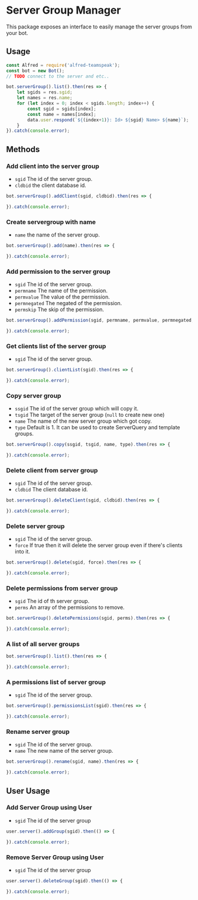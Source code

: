 # Server Group Manager
This package exposes an interface to easily manage the server groups from your bot.

## Usage
```javascript
const Alfred = require('alfred-teamspeak');
const bot = new Bot();
// TODO connect to the server and etc..

bot.serverGroup().list().then(res => {
    let sgids = res.sgid;
    let names = res.name;
    for (let index = 0; index < sgids.length; index++) {
        const sgid = sgids[index];
        const name = names[index];
        data.user.respond(`${(index+1)}: Id> ${sgid} Name> ${name}`);
    }
}).catch(console.error);
```

## Methods
### Add client into the server group
- `sgid` The id of the server group.
- `cldbid` the client database id.
```javascript
bot.serverGroup().addClient(sgid, cldbid).then(res => {

}).catch(console.error);
```
### Create servergroup with name
- `name` the name of the server group.
```javascript
bot.serverGroup().add(name).then(res => {

}).catch(console.error);
```
### Add permission to the server group
- `sgid` The id of the server group.
- `permname` The name of the permission.
- `permvalue` The value of the permission.
- `permnegated` The negated of the permission.
- `permskip` The skip of the permission.
```javascript
bot.serverGroup().addPermission(sgid, permname, permvalue, permnegated, permskip).then(res => {

}).catch(console.error);
```
### Get clients list of the server group
- `sgid` The id of the server group.
```javascript
bot.serverGroup().clientList(sgid).then(res => {

}).catch(console.error);
```
### Copy server group
- `ssgid` The id of the server group which will copy it.
- `tsgid` The target of the server group (`null` to create new one)
- `name` The name of the new server group which got copy.
- `type` Default is 1. It can be used to create ServerQuery and template groups.
```javascript
bot.serverGroup().copy(ssgid, tsgid, name, type).then(res => {

}).catch(console.error);
```
### Delete client from server group
- `sgid` The id of the server group.
- `cldbid` The client database id.
```javascript
bot.serverGroup().deleteClient(sgid, cldbid).then(res => {

}).catch(console.error);
```
### Delete server group
- `sgid` The id of the server group.
- `force` If true then it will delete the server group even if there's clients into it.
```javascript
bot.serverGroup().delete(sgid, force).then(res => {

}).catch(console.error);
```
### Delete permissions from server group
- `sgid` The id of th server group.
- `perms` An array of the permissions to remove.
```javascript
bot.serverGroup().deletePermissions(sgid, perms).then(res => {

}).catch(console.error);
```
### A list of all server groups
```javascript
bot.serverGroup().list().then(res => {

}).catch(console.error);
```
### A permissions list of server group
- `sgid` The id of the server group.
```javascript
bot.serverGroup().permissionsList(sgid).then(res => {

}).catch(console.error);
```
### Rename server group
- `sgid` The id of the server group.
- `name` The new name of the server group.
```javascript
bot.serverGroup().rename(sgid, name).then(res => {

}).catch(console.error);
```

## User Usage

### Add Server Group using User
- `sgid` The id of the server group
```javascript
user.server().addGroup(sgid).then(() => {

}).catch(console.error);
```
### Remove Server Group using User
- `sgid` The id of the server group
```javascript
user.server().deleteGroup(sgid).then(() => {

}).catch(console.error);
```